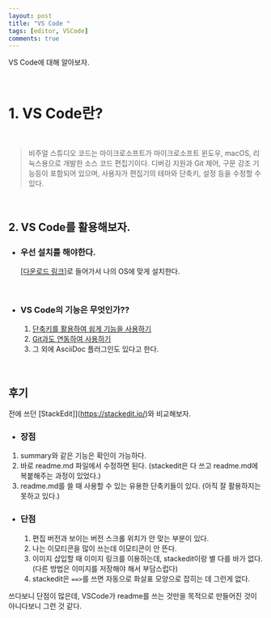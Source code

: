 ```yaml
---
layout: post
title: "VS Code "
tags: [editor, VSCode]
comments: true
---
```


VS Code에 대해 알아보자.

<br>

# 1. VS Code란? 

<br>

> 비주얼 스튜디오 코드는 마이크로소프트가 마이크로소프트 윈도우, macOS, 리눅스용으로 개발한 소스 코드 편집기이다. 디버깅 지원과 Git 제어, 구문 강조 기능등이 포함되어 있으며, 사용자가 편집기의 테마와 단축키, 설정 등을 수정할 수 있다.

<br>

## 2. VS Code를 활용해보자.

- ### 우선 설치를 해야한다.
  
  [[다운로드 링크]](https://code.visualstudio.com/Download)로 들어가서 나의 OS에 맞게 설치한다.<br>

<br>

- ### VS Code의 기능은 무엇인가??

  1. [단축키를 활용하여 쉽게 기능을 사용하기](https://dora-guide.com/visual-studio-code-%EC%82%AC%EC%9A%A9%EB%B2%95/)
  2. [Git과도 연동하여 사용하기](https://gwonsungjun.github.io/articles/2018-06/vscodeSetting)
  3. 그 외에 AsciiDoc 플러그인도 있다고 한다.

<br>

## 후기

전에 쓰던  [StackEdit]](https://stackedit.io/)와 비교해보자.

- ###  장점
 1. summary와 같은 기능은 확인이 가능하다.
 2. 바로 readme.md 파일에서 수정하면 된다. (stackedit은 다 쓰고 readme.md에 복붙해주는 과정이 있었다.)
 3. readme.md를 쓸 때 사용할 수 있는 유용한 단축키들이 있다. (아직 잘 활용하지는 못하고 있다.)

- ### 단점
  1. 편집 버전과 보이는 버전 스크롤 위치가 안 맞는 부분이 있다.
  2. 나는 이모티콘을 많이 쓰는데 이모티콘이 안 뜬다.
  3. 이미지 삽입할 때 이미지 링크를 이용하는데, stackedit이랑 별 다를 바가 없다. (다른 방법은 이미지를 저장해야 해서 부담스럽다)
  4. stackedit은 `==>`를 쓰면 자동으로 화살표 모양으로 잡히는 데 그런게 없다. 
  
쓰다보니 단점이 많은데, VSCode가 readme를 쓰는 것만을 목적으로 만들어진 것이 아니다보니 그런 것 같다.




